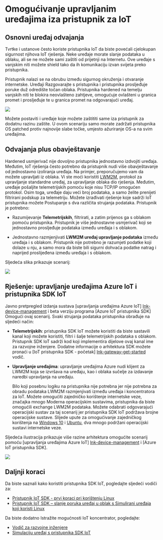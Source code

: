 <properties
 pageTitle="Omogućivanje upravljanim uređajima iza pristupnik za IoT | Microsoft Azure"
 description="Smjernice teme pomoću pristupnik za IoT stvoren pomoću pristupnika SDK IoT zajedno s uređaja upravlja IoT koncentratora."
 services="iot-hub"
 documentationCenter=""
 authors="chipalost"
 manager="timlt"
 editor=""/>

<tags
 ms.service="iot-hub"
 ms.devlang="na"
 ms.topic="article"
 ms.tgt_pltfrm="na"
 ms.workload="na"
 ms.date="04/29/2016"
 ms.author="cstreet"/>
 
# <a name="enable-managed-devices-behind-an-iot-gateway"></a>Omogućivanje upravljanim uređajima iza pristupnik za IoT

## <a name="basic-device-isolation"></a>Osnovni uređaj odvajanja

Tvrtke i ustanove često koriste pristupnika IoT da biste povećali cjelokupan sigurnost njihova IoT rješenja. Neke uređaje morate slanje podataka u oblaku, ali se ne možete sami zaštiti od prijetnji na Internetu. Ove uređaje s vanjskim niti možete shield tako da ih komunikaciju izvan svijeta preko pristupnika.

Pristupnik nalazi se na obrubu između sigurnog okruženja i otvaranje internetske. Uređaji Razgovarajte s pristupnika i pristupnika prosljeđuje poruke duž odredište točan oblaka. Pristupnika hardened na temelju vanjskih niti te blokira neovlašteno zahtjeve, omogućuje ovlašteni u granica promet i prosljeđuje te u granica promet na odgovarajući uređaj.

![][1]

Možete postaviti i uređaje koje možete zaštititi same iza pristupnik za dodatnu razinu zaštite. U ovom scenariju samo morate zadržati pristupnika OS patched protiv najnovije slabe točke, umjesto ažuriranje OS-a na svim uređajima.

## <a name="isolation-plus-intelligence"></a>Odvajanja plus obavještavanje

Hardened usmjerivač nije dovoljno pristupnika jednostavno izdvojiti uređaja. Međutim, IoT rješenja često potrebno da pristupnik nudi više obavještavanje od jednostavno izoliranja uređaja. Na primjer, preporučujemo vam da možete upravljati iz oblaka. Vi ste moći koristiti [LWM2M](https://github.com/OpenMobileAlliance/OMA_LwM2M_for_Developers/wiki), protokol za upravljanje standardne uređaj, za upravljanje oblaka dio rješenja. Međutim, uređaje pošaljite telemetrijskih pomoću koje nisu TCP/IP omogućen protokol. Osim toga, uređaje daju veći broj podataka, a samo želite prenijeti filtrirani podskup za telemetriju. Možete izrađivati rješenje koje sadrži IoT pristupnika možete Postupanje s dva različita strujanja podataka. Pristupnik je potrebno:

-   Razumijevanje **Telemetrijskih**, filtrirati, a zatim prijenos ga s oblakom pomoću pristupnika. Pristupnik je više jednostavne usmjerivač koji se jednostavno prosljeđuje podataka između uređaja i s oblakom.

-   Jednostavno razmjenjivati **LWM2M uređaj upravljanje podataka** između uređaja i s oblakom. Pristupnik nije potrebno je razumjeti podatke koji dolaze u nju, a samo mora da biste bili sigurni dohvaća podatke natrag i naprijed proslijeđena između uređaja i s oblakom.

Sljedeća slika prikazuje scenarij:

![][2]

## <a name="the-solution-azure-iot-device-management-and-the-iot-gateway-sdk"></a>Rješenje: upravljanje uređajima Azure IoT i pristupnika SDK IoT 

Javno pretpregled izdanja sustava [upravljanja uređajima Azure IoT] [ lnk-device-management] i beta verziju programa [Azure IoT pristupnika SDK] Omogući ovaj scenarij. Svaki strujanja podataka pristupnika obrađuje na sljedeći način:

-   **Telemetrijskih**: pristupnika SDK IoT možete koristiti da biste sastavili kanal koji možete koristiti, filtri i šalje telemetrijskih podataka s oblakom. Pristupnik SDK IoT sadrži kod koji implementira dijelove ovaj kanal ime za razvojne inženjere. Dodatne informacije o arhitektura SDK možete pronaći u [IoT pristupnika SDK - početak] [ lnk-gateway-get-started] vodič.

-   **Upravljanje uređajima**: upravljanje uređajima Azure nudi klijent za LWM2M koja se izvršava na uređaju, kao i oblaka sučelje za izdavanje naredbi upravljanja na uređaju.
    
    Bilo koji posebnu logiku na pristupnika nije potrebna jer nije potrebna za obradu podataka LWM2M razmjenjivati između uređaja i koncentratora za IoT. Možete omogućiti zajedničko korištenje internetske veze, značajka mnogo Moderna operacijskim sustavima, pristupnika da biste omogućili exchange LWM2M podataka. Možete odabrati odgovarajući operacijski sustav za taj scenarij jer pristupnika SDK IoT podržava brojne operacijske sustave. Slijede upute za omogućivanje zajedničkog korištenja na [Windows 10] i [Ubuntu], dva mnogo podržani operacijski sustavi internetske veze.

Sljedeća ilustracija prikazuje više razine arhitektura omogućite scenarij pomoću [upravljanja uređajima Azure IoT] [ lnk-device-management] i [Azure IoT pristupnika SDK].

![][3]

## <a name="next-steps"></a>Daljnji koraci

Da biste saznali kako koristiti pristupnika SDK IoT, pogledajte sljedeći vodiči za:

- [Pristupnik IoT SDK - prvi koraci pri korištenju Linux][lnk-gateway-get-started]
- [Pristupnik IoT SDK – slanje poruka uređaj u oblak s Simulirani uređaja koji koristi Linux][lnk-gateway-simulated]

Da biste dodatno Istražite mogućnosti IoT koncentrator, pogledajte:

- [Vodič za razvojne inženjere][lnk-devguide]
- [Simulaciju uređaj s pristupnika SDK IoT][lnk-gateway-simulated]

<!-- Images and links -->
[1]: media/iot-hub-gateway-device-management/overview.png
[2]: media/iot-hub-gateway-device-management/manage.png
[SDK Azure IoT pristupnika]: https://github.com/Azure/azure-iot-gateway-sdk/
[Windows 10]: http://windows.microsoft.com/en-us/windows/using-internet-connection-sharing#1TC=windows-7
[Ubuntu]: https://help.ubuntu.com/community/Internet/ConnectionSharing
[3]: media/iot-hub-gateway-device-management/manage_2.png
[lnk-gateway-get-started]: iot-hub-linux-gateway-sdk-get-started.md
[lnk-gateway-simulated]: iot-hub-linux-gateway-sdk-simulated-device.md
[lnk-device-management]: iot-hub-device-management-overview.md

[lnk-devguide]: iot-hub-devguide.md